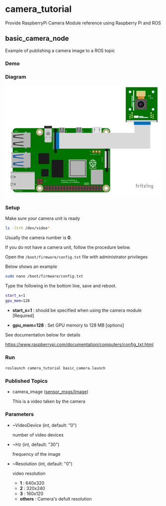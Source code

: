 # camera_tutorial

Provide RaspberryPi Camera Module reference using Raspberry Pi and ROS

## basic_camera_node

Example of publishing a camera image to a ROS topic

### Demo


### Diagram

![basic_camera](./diagram/basic_camera.png)

### Setup

Make sure your camera unit is ready

```bash
ls -ltrh /dev/video*
```

Usually the camera number is **0**.

If you do not have a camera unit, follow the procedure below.

Open the ```/boot/firmware/config.txt``` file with administrator privileges 

Below shows an example

```bash
sudo nano /boot/firmware/config.txt
```

Type the following in the bottom line, save and reboot.

```bash
start_x=1
gpu_mem=128
```

- **start_x=1** : should be specified when using the camera module [Required]

- **gpu_mem=128** : Set GPU memory to 128 MB [options]

See documentation below for details

https://www.raspberrypi.com/documentation/computers/config_txt.html


### Run

```bash
roslaunch camera_tutorial basic_camera.launch
```

### Published Topics

- camera_image ([sensor_msgs/Image](sensor_msgs/Image))

  This is a video taken by the camera

### Parameters

- ~VideoDevice (int, default: "0")
  
  number of video devices
  
  
- ~Hz (int, default: "30")

  frequency of the image
  
  
- ~Resolution (int, default: "0")

  video resolution
  
  - **1** : 640x320
  - **2** : 320x240
  - **3** : 160x120
  - **others** : Camera's defult resolution
  
